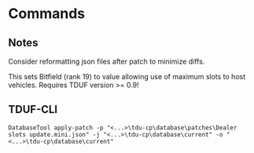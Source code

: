 # Commands

## Notes

Consider reformatting json files after patch to minimize diffs.

This sets Bitfield (rank 19) to value allowing use of maximum slots to host vehicles.
Requires TDUF version >= 0.9!

## TDUF-CLI

    DatabaseTool apply-patch -p "<...>\tdu-cp\database\patches\Dealer slots update.mini.json" -j "<...>\tdu-cp\database\current" -o "<...>\tdu-cp\database\current"
    
